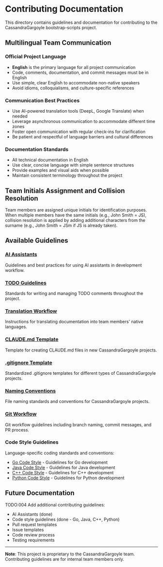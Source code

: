 # Contributing Documentation

This directory contains guidelines and documentation for contributing to the CassandraGargoyle bootstrap-scripts project.

## Multilingual Team Communication

### Official Project Language
- **English** is the primary language for all project communication
- Code, comments, documentation, and commit messages must be in English
- Use simple, clear English to accommodate non-native speakers
- Avoid idioms, colloquialisms, and culture-specific references

### Communication Best Practices
- Use AI-powered translation tools (DeepL, Google Translate) when needed
- Leverage asynchronous communication to accommodate different time zones
- Foster open communication with regular check-ins for clarification
- Be patient and respectful of language barriers and cultural differences

### Documentation Standards
- All technical documentation in English
- Use clear, concise language with simple sentence structures
- Provide examples and visual aids when possible
- Maintain consistent terminology throughout the project

## Team Initials Assignment and Collision Resolution

Team members are assigned unique initials for identification purposes. When multiple members have the same initials (e.g., John Smith = JS), collision resolution is applied by adding additional characters from the surname (e.g., John Smith = JSm if JS is already taken).

## Available Guidelines

### [AI Assistants](AI-ASSISTANTS.md)
Guidelines and best practices for using AI assistants in development workflow.

### [TODO Guidelines](TODO-GUIDELINES.md)
Standards for writing and managing TODO comments throughout the project.

### [Translation Workflow](TRANSLATION-WORKFLOW.md)
Instructions for translating documentation into team members' native languages.

### [CLAUDE.md Template](CLAUDE-MD-TEMPLATE.md)
Template for creating CLAUDE.md files in new CassandraGargoyle projects.

### [.gitignore Template](GITIGNORE-TEMPLATE.md)
Standardized .gitignore templates for different types of CassandraGargoyle projects.

### [Naming Conventions](NAMING-CONVENTIONS.md)
File naming standards and conventions for CassandraGargoyle projects.

### [Git Workflow](GIT-WORKFLOW.md)
Git workflow guidelines including branch naming, commit messages, and PR process.

### Code Style Guidelines
Language-specific coding standards and conventions:
- [Go Code Style](CODE-STYLE-GO.md) - Guidelines for Go development
- [Java Code Style](CODE-STYLE-JAVA.md) - Guidelines for Java development  
- [C++ Code Style](CODE-STYLE-CPP.md) - Guidelines for C++ development
- [Python Code Style](CODE-STYLE-PYTHON.md) - Guidelines for Python development

## Future Documentation
TODO:004 Add additional contributing guidelines:
- AI Assistants (done)
- Code style guidelines (done - Go, Java, C++, Python)
- Pull request templates
- Issue templates
- Code review process
- Testing requirements

---

**Note**: This project is proprietary to the CassandraGargoyle team. Contributing guidelines are for internal team members only.